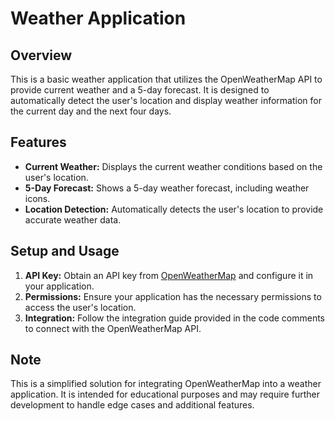 # Weather Application

## Overview

This is a basic weather application that utilizes the OpenWeatherMap API to provide current weather and a 5-day forecast. It is designed to automatically detect the user's location and display weather information for the current day and the next four days.

## Features

- **Current Weather:** Displays the current weather conditions based on the user's location.
- **5-Day Forecast:** Shows a 5-day weather forecast, including weather icons.
- **Location Detection:** Automatically detects the user's location to provide accurate weather data.

## Setup and Usage

1. **API Key:** Obtain an API key from [OpenWeatherMap](https://openweathermap.org/api) and configure it in your application.
2. **Permissions:** Ensure your application has the necessary permissions to access the user's location.
3. **Integration:** Follow the integration guide provided in the code comments to connect with the OpenWeatherMap API.

## Note

This is a simplified solution for integrating OpenWeatherMap into a weather application. It is intended for educational purposes and may require further development to handle edge cases and additional features.
